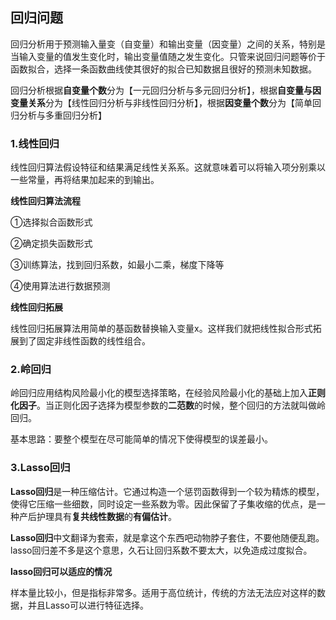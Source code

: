 ## 回归问题

​	回归分析用于预测输入量变（自变量）和输出变量（因变量）之间的关系，特别是当输入变量的值发生变化时，输出变量值随之发生变化。只管来说回归问题等价于函数拟合，选择一条函数曲线使其很好的拟合已知数据且很好的预测未知数据。

​	回归分析根据**自变量个数**分为【一元回归分析与多元回归分析】，根据**自变量与因变量关系**分为【线性回归分析与非线性回归分析】，根据**因变量个数**分为【简单回归分析与多重回归分析】

### 1.线性回归

​	线性回归算法假设特征和结果满足线性关系系。这就意味着可以将输入项分别乘以一些常量，再将结果加起来的到输出。

**线性回归算法流程**

①选择拟合函数形式

②确定损失函数形式

③训练算法，找到回归系数，如最小二乘，梯度下降等

④使用算法进行数据预测

**线性回归拓展**

​	线性回归拓展算法用简单的基函数替换输入变量x。这样我们就把线性拟合形式拓展到了固定非线性函数的线性组合。

### 2.岭回归

​	岭回归应用结构风险最小化的模型选择策略，在经验风险最小化的基础上加入**正则化因子**。当正则化因子选择为模型参数的**二范数**的时候，整个回归的方法就叫做岭回归。

基本思路：要整个模型在尽可能简单的情况下使得模型的误差最小。

### 3.Lasso回归

​	**Lasso回归**是一种压缩估计。它通过构造一个惩罚函数得到一个较为精炼的模型，使得它压缩一些细数，同时设定一些系数为零。因此保留了子集收缩的优点，是一种产后护理具有**复共线性数据**的**有偏估计**。

​	**Lasso回归**中文翻译为套索，就是拿这个东西吧动物脖子套住，不要他随便乱跑。lasso回归差不多是这个意思，久石让回归系数不要太大，以免造成过度拟合。

**lasso回归可以适应的情况**

​	样本量比较小，但是指标非常多。适用于高位统计，传统的方法无法应对这样的数据，并且Lasso可以进行特征选择。